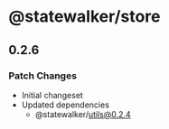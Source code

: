 # @statewalker/store

## 0.2.6

### Patch Changes

- Initial changeset
- Updated dependencies
  - @statewalker/utils@0.2.4
